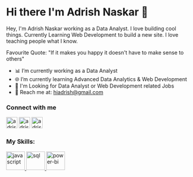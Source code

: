 # Hi there I'm Adrish Naskar 👋

<!--
**adrishnaskar/adrishnaskar** is a ✨ _special_ ✨ repository because its `README.md` (this file) appears on your GitHub profile.

Here are some ideas to get you started:

- 🔭 I’m currently working on ...
- 🌱 I’m currently learning ...
- 👯 I’m looking to collaborate on ...
- 🤔 I’m looking for help with ...
- 💬 Ask me about ...
- 📫 How to reach me: ...
- 😄 Pronouns: ...
- ⚡ Fun fact: ...
-->

Hey, I'm Adrish Naskar working as a Data Analyst. I love building cool things. Currently Learning Web Development to build a new site. I love teaching people what I know.

Favourite Quote: "If it makes you happy it doesn't have to make sense to others"

- 📊 I’m currently working as a Data Analyst
- 🌐 I’m currently learning Advanced Data Analytics & Web Development
- 💼 I'm Looking for Data Analyst or Web Development related Jobs
- 📧 Reach me at: hiadrish@gmail.com

<h3>Connect with me</h3>
<p>
<a href="https://twitter.com/adrishnaskar" target="blank"><img src="https://cdn.icon-icons.com/icons2/729/PNG/512/twitter_icon-icons.com_62751.png" alt="adrishnaskar" height="30" width="30" /></a>
<a href="https://linkedin.com/in/adrishnaskar" target="blank"><img src="https://upload.wikimedia.org/wikipedia/commons/thumb/8/81/LinkedIn_icon.svg/768px-LinkedIn_icon.svg.png" alt="adrishnaskar" height="30" width="30" /></a>
<a href="https://instagram.com/adrishnaskar" target="blank"><img src="https://upload.wikimedia.org/wikipedia/commons/thumb/a/a5/Instagram_icon.png/1024px-Instagram_icon.png" alt="adrishnaskar" height="30" width="30" /></a>
</p>
<h3>My Skills:</h3>
<a href="#">
<img src="https://upload.wikimedia.org/wikipedia/commons/thumb/9/99/Unofficial_JavaScript_logo_2.svg/1200px-Unofficial_JavaScript_logo_2.svg.png" alt="javascript" height="50" width="50" />
</a>
<a href="#">
<img src="https://www.mrw.it/img/cope/zfu5pd_1612873042.jpg" alt="sql" height="50" width="50" />
</a>
<a href="#">
<img src="https://lh3.googleusercontent.com/proxy/1c8KTctmmRUQ_1x1J2gnfoRQ3kkSbS68GLz3f0ct5n3Qw11KBbUMuLO27MRKYezLOOnZzZ50fCca0qJ9pa7hSyaOc_DVhKFRizzvuHpbADYsjYccUtLAzDACuU_I" alt="power-bi" height="50" width="50" />
</a>

